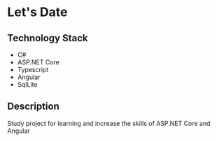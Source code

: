 # Let's Date

## Technology Stack

- C#  
- ASP.NET Core  
- Typescript  
- Angular  
- SqlLite  

## Description

Study project for learning and increase the skills of ASP.NET Core and Angular